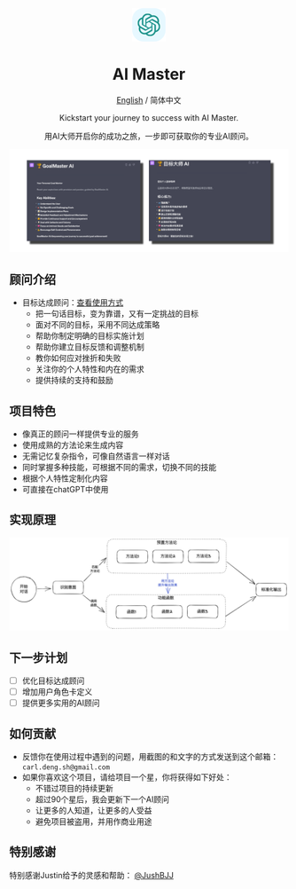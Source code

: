 <div align="center">
<img src="./Doc/img/icon.svg" alt="icon"/>

<h1 align="center">AI Master</h1>

[English](./README.md) / 简体中文

Kickstart your journey to success with AI Master.

用AI大师开启你的成功之旅，一步即可获取你的专业AI顾问。

![cover](./Doc/img/cover.png)

</div>

## 顾问介绍
- 目标达成顾问：[查看使用方式](./GoalMaster/README_zh.md)
    - 把一句话目标，变为靠谱，又有一定挑战的目标
    - 面对不同的目标，采用不同达成策略
    - 帮助你制定明确的目标实施计划
    - 帮助你建立目标反馈和调整机制
    - 教你如何应对挫折和失败
    - 关注你的个人特性和内在的需求
    - 提供持续的支持和鼓励

## 项目特色
- 像真正的顾问一样提供专业的服务
- 使用成熟的方法论来生成内容
- 无需记忆复杂指令，可像自然语言一样对话
- 同时掌握多种技能，可根据不同的需求，切换不同的技能
- 根据个人特性定制化内容
- 可直接在chatGPT中使用

## 实现原理
![method](./Doc/img/method_zh.png)

## 下一步计划
- [ ] 优化目标达成顾问
- [ ] 增加用户角色卡定义
- [ ] 提供更多实用的AI顾问

## 如何贡献
- 反馈你在使用过程中遇到的问题，用截图的和文字的方式发送到这个邮箱：`carl.deng.sh@gmail.com`
- 如果你喜欢这个项目，请给项目一个星，你将获得如下好处：
  - 不错过项目的持续更新
  - 超过90个星后，我会更新下一个AI顾问
  - 让更多的人知道，让更多的人受益
  - 避免项目被盗用，并用作商业用途


## 特别感谢
特别感谢Justin给予的灵感和帮助：
[@JushBJJ](https://github.com/JushBJJ/Mr.-Ranedeer-AI-Tutor)